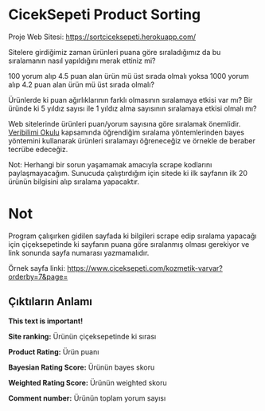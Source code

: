 # CicekSepeti Product Sorting
Proje Web Sitesi: https://sortciceksepeti.herokuapp.com/

Sitelere girdiğimiz zaman ürünleri puana göre sıraladığımız da bu sıralamanın nasıl yapıldığını merak ettiniz mi?

100 yorum alıp 4.5 puan alan ürün mü üst sırada olmalı yoksa 1000 yorum alıp 4.2 puan alan ürün mü üst sırada olmalı?

Ürünlerde ki puan ağırlıklarının farklı olmasının sıralamaya etkisi var mı? Bir üründe ki 5 yıldız sayısı ile 1 yıldız alma sayısının sıralamaya etkisi olmalı mı?


Web sitelerinde ürünleri puan/yorum sayısına göre sıralamak önemlidir. <a target="_blank" href="https://bootcamp.veribilimiokulu.com/egitim/veri-bilimci-yetistirme-programi/">Veribilimi Okulu</a> kapsamında öğrendiğim sıralama yöntemlerinden bayes yöntemini kullanarak ürünleri sıralamayı öğreneceğiz ve örnekle de beraber tecrübe edeceğiz.

Not: Herhangi bir sorun yaşamamak amacıyla scrape kodlarını paylaşmayacağım. Sunucuda çalıştırdığım için sitede ki ilk sayfanın ilk 20 ürünün bilgisini alıp sıralama yapacaktır.

# Not
Program çalışırken gidilen sayfada ki bilgileri scrape edip sıralama yapacağı için çiçeksepetinde ki sayfanın puana göre sıralanmış olması gerekiyor ve link sonunda sayfa numarası yazmamalıdır.

Örnek sayfa linki: https://www.ciceksepeti.com/kozmetik-varvar?orderby=7&page=

## Çıktıların Anlamı
<strong>This text is important!</strong>

<strong>Site ranking:</strong> Ürünün çiçeksepetinde ki sırası

<strong>Product Rating:</strong> Ürün puanı

<strong>Bayesian Rating Score:</strong> Ürünün bayes skoru

<strong>Weighted Rating Score:</strong> Ürünün weighted skoru

<strong>Comment number:</strong> Ürünün toplam yorum sayısı

